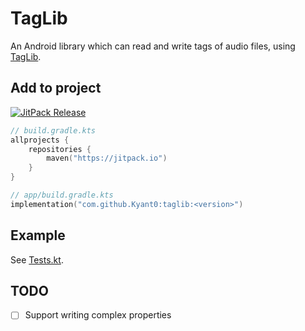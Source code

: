 # TagLib

An Android library which can read and write tags of audio files, using [TagLib](https://github.com/taglib/taglib).

## Add to project

[![JitPack Release](https://jitpack.io/v/Kyant0/taglib.svg)](https://jitpack.io/#Kyant0/taglib)

```kotlin
// build.gradle.kts
allprojects {
    repositories {
        maven("https://jitpack.io")
    }
}

// app/build.gradle.kts
implementation("com.github.Kyant0:taglib:<version>")
```

## Example

See [Tests.kt](/src/androidTest/kotlin/Tests.kt).

## TODO

- [ ] Support writing complex properties
